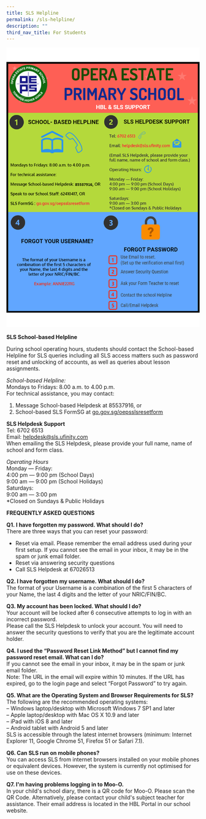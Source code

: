 ```yaml
---
title: SLS Helpline
permalink: /sls-helpline/
description: ""
third_nav_title: For Students
---
```


<img src="/images/sls.png">
<p><strong>SLS School-based Helpline</strong></p>
<p>During school operating hours, students should contact the School-based Helpline for SLS queries including all SLS access matters such as password reset and unlocking of accounts, as well as queries about lesson assignments.</p>
<p><em>School-based Helpline:<br /></em>Mondays to Fridays: 8.00 a.m. to 4.00 p.m.<br />For technical assistance, you may contact:</p>
<ol>
<li>Message School-based Helpdesk at 85537916, or</li>
<li>School-based SLS FormSG at&nbsp;<a href="http://go.gov.sg/oepsslsresetform">go.<u>gov.sg/oepsslsresetform</u></a></li>
</ol>
<p><strong>SLS Helpdesk Support<br /></strong>Tel: 6702 6513<br />Email: <a href="mailto:helpdesk@sls.ufinity.com">helpdesk@sls.ufinity.com</a><br />When emailing the SLS Helpdesk, please provide your full name, name of school and form class.</p>
<p><em>Operating Hours<br /></em>Monday ― Friday:<br />4:00 pm ― 9:00 pm (School Days)<br />9:00 am ― 9:00 pm (School Holidays)<br />Saturdays:<br />9:00 am ― 3:00 pm<br />*Closed on Sundays &amp; Public Holidays</p>
<p><strong>FREQUENTLY ASKED QUESTIONS</strong></p>
<p><strong>Q1.&nbsp;</strong><strong>I have forgotten my password. What should I do?<br /></strong>There are three ways that you can reset your password:</p>
<ul>
<li>Reset via email. Please remember the email address used during your first setup. If you cannot see the email in your inbox, it may be in the spam or junk email folder.</li>
<li>Reset via answering security questions</li>
<li>Call SLS Helpdesk at 67026513</li>
</ul>
<p><strong>Q2. I have forgotten my username. What should I do?<br /></strong>The format of your Username&nbsp;is a combination of the first 5 characters of your Name, the last 4 digits and the letter of your NRIC/FIN/BC.</p>
<p><strong>Q3. My account has been locked. What should I do?<br /></strong>Your account will be locked after 6 consecutive attempts to log in with an incorrect password.<br />Please call the SLS Helpdesk to unlock your account. You will need to answer the security questions to verify that you are the legitimate account holder.</p>
<p><strong>Q4.&nbsp;</strong><strong>I used the &ldquo;Password Reset Link Method&rdquo; but I cannot find my password reset email. What can I do?<br /></strong>If you cannot see the email in your inbox, it may be in the spam or junk email folder.<br />Note: The URL in the email will expire within 10 minutes. If the URL has expired, go to the login page and select &ldquo;Forgot Password&rdquo; to try again.</p>
<p><strong>Q5. What are the Operating System and Browser Requirements for SLS?<br /></strong>The following are the recommended operating systems:<br />&ndash; Windows laptop/desktop with Microsoft Windows 7 SP1 and later<br />&ndash; Apple laptop/desktop with Mac OS X 10.9 and later<br />&ndash; iPad with iOS 8 and later<br />&ndash; Android tablet with Android 5 and later<br />SLS is accessible through the latest internet browsers (minimum: Internet Explorer 11, Google Chrome 51, Firefox&nbsp;51 or Safari 7.1).</p>
<p><strong>Q6. Can SLS run on mobile phones?<br /></strong>You can access SLS from internet browsers installed on your mobile phones or equivalent devices. However, the system is currently not optimised for use on these devices.</p>
<p><strong>Q7. I'm having problems logging in to Moo-O.<br /></strong>In your child's school diary, there is a QR code for Moo-O. Please scan the QR Code. Alternatively, please contact your child's subject teacher for assistance. Their email address is located in the HBL Portal in our school website.</p>
